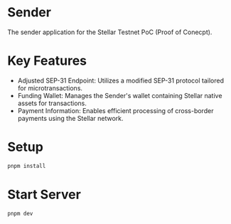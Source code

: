 # Sender

The sender application for the Stellar Testnet PoC (Proof of Conecpt).

# Key Features
- Adjusted SEP-31 Endpoint: Utilizes a modified SEP-31 protocol tailored for microtransactions.
- Funding Wallet: Manages the Sender's wallet containing Stellar native assets for transactions.
- Payment Information: Enables efficient processing of cross-border payments using the Stellar network.

# Setup
```bash
pnpm install
```

# Start Server
```bash
pnpm dev
```